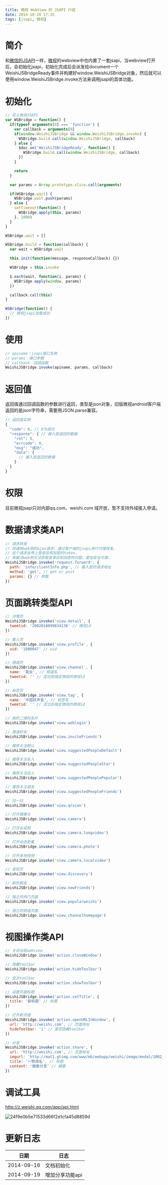 ```yaml
---
title: 微视 WebView 的 JSAPI 介绍
date: 2014-10-28 17:35
tags: [jsapi, 微视]
---
```


# 简介

和[微信的JSAPI](http://qydev.weixin.qq.com/wiki/index.php?title=WeixinJS%E6%8E%A5%E5%8F%A3)一样，[微视](http://www.weishi.com)的webview中也内置了一套jsapi，当webview打开后，会初始化jsapi，初始化完成后会派发给document一个WeishiJSBridgeReady事件并构建好window.WeishiJSBridge对象，然后就可以使用window.WeishiJSBridge.invoke方法来调用jsapi的具体功能。

# 初始化

```javascript
// 定义微视JSAPI
var WSBridge = function() {
  if(typeof arguments[0] === 'function') {
    var callback = arguments[0]
    if(window.WeishiJSBridge && window.WeishiJSBridge.invoke) {
      WSBridge.build.call(window.WeishiJSBridge, callback)
    } else {
      $doc.on('WeishiJSBridgeReady', function() {
        WSBridge.build.call(window.WeishiJSBridge, callback)
      })
    }

    return
  }

  var params = Array.prototype.slice.call(arguments)

  if(WSBridge.wait) {
    WSBridge.wait.push(params)
  } else {
    setTimeout(function() {
      WSBridge.apply(this, params)
    }, 1000)
  }
}

WSBridge.wait = []

WSBridge.build = function(callback) {
  var wait = WSBridge.wait

  this.init(function(message, responseCallback) {})

  WSBridge = this.invoke

  $.each(wait, function(i, params) {
    WSBridge.apply(window, params)
  })

  callback.call(this)
}

WSBridge(function() {
  // 微视jsapi加载成功
})
```

# 使用

```javascript
// apiname：jsapi接口名称
// params：接口参数
// callback：回调函数
WeishiJSBridge.invoke(apiname, params, callback)
```

# 返回值

返回值通过回调函数的参数进行返回，类型是json对象，旧版微视android客户端返回的是json字符串，需要用JSON.parse兼容。

```javascript
// 返回值实例
{
  "code": 0, // 0为成功
  "response": { // 接入层返回的数据
    "ret": 0,
    "errcode": 0,
    "msg": "成功",
    "data": {
      // 接入层返回的数据
    }
  }
}
```

# 权限

目前微视jsapi只对内部qq.com、weishi.com 域开放，暂不支持外域接入申请。


# 数据请求类API

```javascript
// 请求转发
// 将通常web侧的ajax请求，通过客户端的jsapi进行代理转发，
// 这个请求会带上登录态和加密的token，
// 来解决web侧无法获取登录态和加密的问题，更加安全可靠。
WeishiJSBridge.invoke('request.forward', {
  path: 'info/clientInfo.php', // 接入层的请求地址
  method: 'get', // get or post
  params: {} // 参数
})
```

# 页面跳转类型API

```javascript
// 详情页
WeishiJSBridge.invoke('view.detail', {
  tweetid: '2002018099834136' // 微视id
})

// 客人页
WeishiJSBridge.invoke('view.profile', {
  uid: '1000047' // uid
})

// 频道页
WeishiJSBridge.invoke('view.channel', {
  name: '美女', // 频道名
  tweetid: '' // 定位到指定微视的微视id
})

// 标签页
WeishiJSBridge.invoke('view.tag', {
  name: '中国好声音', // 标签名
  tweetid: '' // 定位到指定微视的微视id
})

// 我的二维码名片
WeishiJSBridge.invoke('view.weblogin')

// 邀请好友
WeishiJSBridge.invoke('view.inviteFriends')

// 推荐关注默认
WeishiJSBridge.invoke('view.suggestedPeopleDefault')

// 推荐关注名人
WeishiJSBridge.invoke('view.suggestedPeopleStar')

// 推荐关注达人
WeishiJSBridge.invoke('view.suggestedPeoplePopular')

// 推荐关注朋友
WeishiJSBridge.invoke('view.suggestedPeopleFriends')

// 扫一扫
WeishiJSBridge.invoke('view.qrscan')

// 打开摄像头
WeishiJSBridge.invoke('view.camera')

// 打开长视频
WeishiJSBridge.invoke('view.camera.longvideo')

// 打开动态影集
WeishiJSBridge.invoke('view.camera.photo')

// 打开本地视频
WeishiJSBridge.invoke('view.camera.localvideo')

// 发现页
WeishiJSBridge.invoke('view.discovery')

// 新的朋友
WeishiJSBridge.invoke('view.newFriends')

// 独立的热门页面
WeishiJSBridge.invoke('view.popularweishi')

// 独立的频道页面
WeishiJSBridge.invoke('view.channelhomepage')
```

# 视图操作类API

```javascript
// 关闭当前webview
WeishiJSBridge.invoke('action.closeWindow')

// 隐藏toolbar
WeishiJSBridge.invoke('action.hideToolbar')

// 显示toolbar
WeishiJSBridge.invoke('action.showToolbar')

// 设置页面标题
WeishiJSBridge.invoke('action.setTitle', {
  title: '新标题' // 标题
})

// 打开新页面
WeishiJSBridge.invoke('action.openURLInWindow', {
  url: 'http://weishi.com', // 页面地址
  hideToolbar: '1' // 是否隐藏toolbar
})

// 分享
WeishiJSBridge.invoke('action.share', {
  url: 'http://weishi.com', // 页面地址
  imgurl: 'http://mat1.gtimg.com/www/mb/webapp/weishi/image/medal/1002_detail.png', // 图片地址
  title: '一赞成名', // 标题
  content: '徽章分享' // 摘要
})
```

# 调试工具

http://z.weishi.qq.com/app/api.html

![24f9e0b5e71533d66f2e1cfa45d8859d](https://cloud.githubusercontent.com/assets/546659/4806086/70ae1994-5e85-11e4-9290-597e12205206.png)

# 更新日志

日期 | 日志
-------- | --------
2014-09-16 | 文档初始化
2014-09-19 | 增加分享功能api